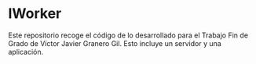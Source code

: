 # IWorker
Este repositorio recoge el código de lo desarrollado para el Trabajo Fin de Grado de Víctor Javier Granero Gil.
Esto incluye un servidor y una aplicación.
